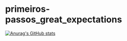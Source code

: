# primeiros-passos_great_expectations
[![Anurag's GitHub stats](https://github-readme-stats.vercel.app/api?username=Gustavo-H-Martins)](https://github.com/anuraghazra/github-readme-stats)
